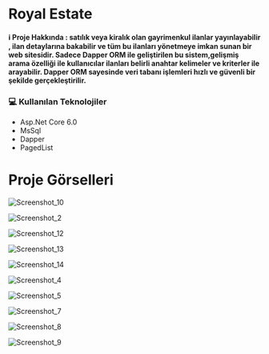 # Royal Estate 

#### ℹ️ Proje Hakkında :  satılık veya kiralık olan gayrimenkul ilanlar yayınlayabilir , ilan detaylarına bakabilir ve  tüm bu ilanları yönetmeye imkan sunan bir web sitesidir. Sadece Dapper ORM ile geliştirilen bu sistem,gelişmiş arama özelliği ile kullanıcılar ilanları belirli anahtar kelimeler ve kriterler ile arayabilir. Dapper ORM sayesinde veri tabanı işlemleri hızlı ve güvenli bir şekilde gerçekleştirilir.

### 💻 Kullanılan Teknolojiler
* Asp.Net Core 6.0
* MsSql
* Dapper
* PagedList


# Proje Görselleri

![Screenshot_10](https://github.com/gozgirfaruk/DapperProject/assets/125920944/7ca78465-4040-4fe8-8fc1-b2eaa77c1348)

![Screenshot_2](https://github.com/gozgirfaruk/DapperProject/assets/125920944/b105baa2-ba5f-403d-8eff-15309280bbe0)

![Screenshot_12](https://github.com/gozgirfaruk/DapperProject/assets/125920944/2397a43d-6e16-422e-b2de-4a8ec09d0d92)

![Screenshot_13](https://github.com/gozgirfaruk/DapperProject/assets/125920944/c4bc72dc-40a3-4a47-8795-bef3818848de)

![Screenshot_14](https://github.com/gozgirfaruk/DapperProject/assets/125920944/12919e34-e9cb-4b78-8c6e-e0910c4421fe)

![Screenshot_4](https://github.com/gozgirfaruk/DapperProject/assets/125920944/84c4da29-588a-4c4d-b82e-9eec7aafd187)

![Screenshot_5](https://github.com/gozgirfaruk/DapperProject/assets/125920944/b5f53aa2-c55f-4918-8395-84f1905e63f6)

![Screenshot_7](https://github.com/gozgirfaruk/DapperProject/assets/125920944/1f0347d1-7440-444b-9ff0-4fb9eb780843)

![Screenshot_8](https://github.com/gozgirfaruk/DapperProject/assets/125920944/f6269bc1-45b4-4074-8eb8-2d696cab2e06)

![Screenshot_9](https://github.com/gozgirfaruk/DapperProject/assets/125920944/f526aa17-3e4d-4379-97fb-5736d690b237)







